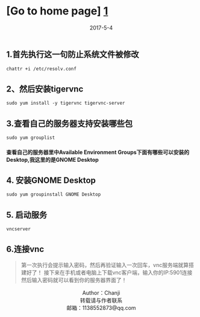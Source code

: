 # [Go to home page] [1]
<center>2017-5-4</center><br>

## 1.首先执行这一句防止系统文件被修改
```markdown
chattr +i /etc/resolv.conf
```
## 2、然后安装tigervnc
```markdown
sudo yum install -y tigervnc tigervnc-server
```
## 3.查看自己的服务器支持安装哪些包
```markdown
sudo yum grouplist
```
#### 查看自己的服务器里中Available Environment Groups下面有哪些可以安装的Desktop,我这里的是GNOME Desktop
## 4. 安装GNOME Desktop
```markdown
sudo yum groupinstall GNOME Desktop
```

## 5. 启动服务
```markdown
vncserver
```
## 6.连接vnc 
>第一次执行会提示输入密码，然后再验证输入一次回车，vnc服务端就算搭建好了！
接下来在手机或者电脑上下载vnc客户端，输入你的IP:5901连接
然后输入密码就可以看到你的服务器界面了！

<div style="height:200px;widh=100%;">
<center>Author：Chanji</center>
<center>转载请与作者联系</center>
<center>邮箱：1138552873@qq.com</center>
</div>

[1]: https://jchanji.github.io "主页"
